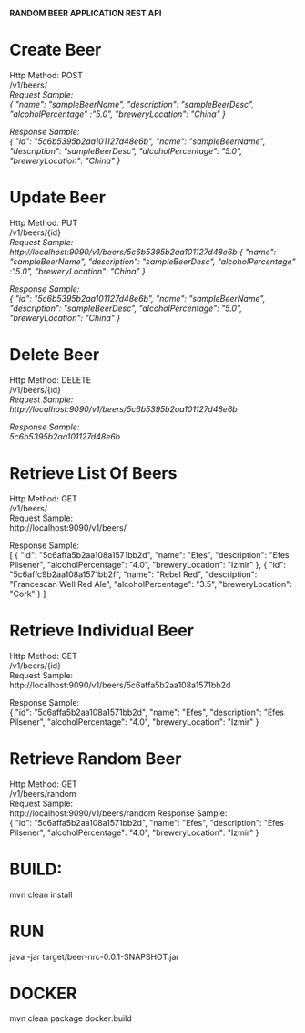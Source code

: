 <b>RANDOM BEER APPLICATION REST API</b>

# Create Beer
Http Method: POST
<br>
/v1/beers/ 
<br>
<i>
Request Sample: 
<br>
{
	"name": "sampleBeerName",
	"description": "sampleBeerDesc",
	"alcoholPercentage" :"5.0",
	"breweryLocation": "China"
}
<p>
Response Sample:
<br>{
  "id": "5c6b5395b2aa101127d48e6b",
  "name": "sampleBeerName",
  "description": "sampleBeerDesc",
  "alcoholPercentage": "5.0",
  "breweryLocation": "China"
} 
</i>

# Update Beer
Http Method: PUT
<br>
/v1/beers/{id} 
<br>
<i>
Request Sample:  http://localhost:9090/v1/beers/5c6b5395b2aa101127d48e6b
{
	"name": "sampleBeerName",
	"description": "sampleBeerDesc",
	"alcoholPercentage" :"5.0",
	"breweryLocation": "China"
}
	<p>
Response Sample: <br>{
  "id": "5c6b5395b2aa101127d48e6b",
  "name": "sampleBeerName",
  "description": "sampleBeerDesc",
  "alcoholPercentage": "5.0",
  "breweryLocation": "China"
}
		</i>

# Delete Beer
Http Method: DELETE
<br>
/v1/beers/{id} 
<br>
<i>
Request Sample:<br>  http://localhost:9090/v1/beers/5c6b5395b2aa101127d48e6b
<p>
Response Sample:<br> 5c6b5395b2aa101127d48e6b
</i>

# Retrieve List Of Beers
Http Method: GET
<br>
/v1/beers/
<br>
Request Sample:<br> http://localhost:9090/v1/beers/
<p>
Response Sample: 
<br>
[
  {
    "id": "5c6affa5b2aa108a1571bb2d",
    "name": "Efes",
    "description": "Efes Pilsener",
    "alcoholPercentage": "4.0",
    "breweryLocation": "Izmir"
  },
  {
    "id": "5c6affc9b2aa108a1571bb2f",
    "name": "Rebel Red",
    "description": "Francescan Well Red Ale",
    "alcoholPercentage": "3.5",
    "breweryLocation": "Cork"
  }
 ]

# Retrieve Individual Beer
Http Method: GET
<br>
/v1/beers/{id}
<br>
Request Sample:<br> http://localhost:9090/v1/beers/5c6affa5b2aa108a1571bb2d
<p>
Response Sample: <br>
{
  "id": "5c6affa5b2aa108a1571bb2d",
  "name": "Efes",
  "description": "Efes Pilsener",
  "alcoholPercentage": "4.0",
  "breweryLocation": "Izmir"
}


# Retrieve Random Beer
Http Method: GET
<br>
/v1/beers/random
<br>
Request Sample:<br> http://localhost:9090/v1/beers/random
Response Sample: <br>
{
  "id": "5c6affa5b2aa108a1571bb2d",
  "name": "Efes",
  "description": "Efes Pilsener",
  "alcoholPercentage": "4.0",
  "breweryLocation": "Izmir"
}


# BUILD:
mvn clean install

# RUN
java -jar target/beer-nrc-0.0.1-SNAPSHOT.jar

# DOCKER
mvn clean package docker:build

